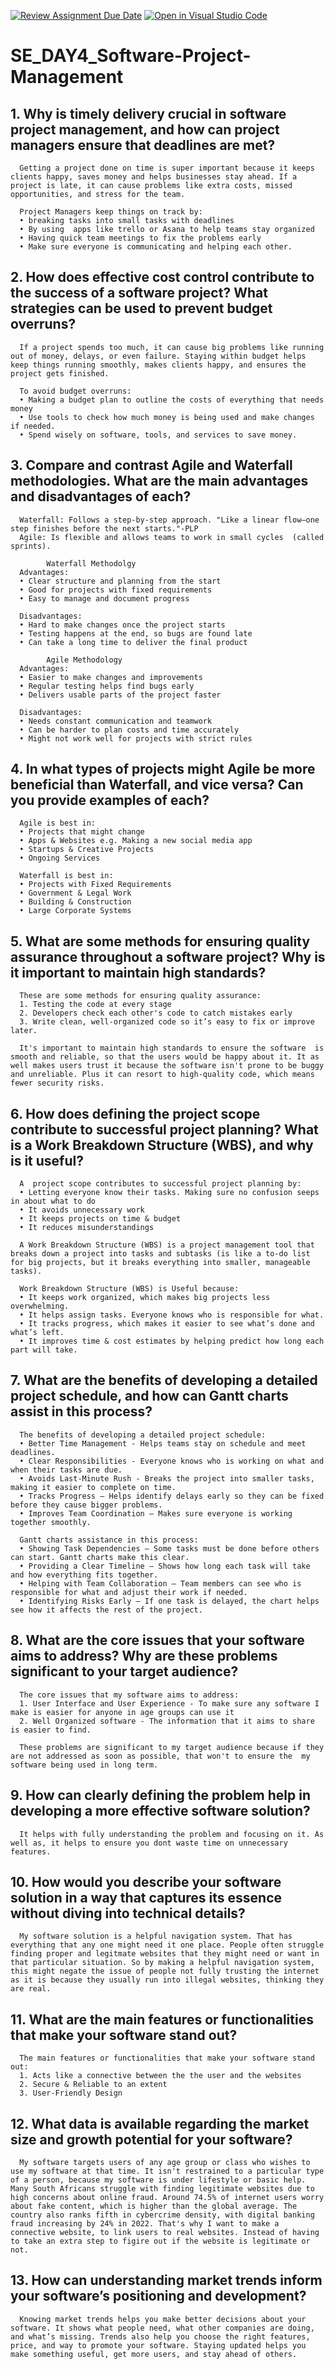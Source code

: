 [![Review Assignment Due Date](https://classroom.github.com/assets/deadline-readme-button-22041afd0340ce965d47ae6ef1cefeee28c7c493a6346c4f15d667ab976d596c.svg)](https://classroom.github.com/a/9pw6JKcu)
[![Open in Visual Studio Code](https://classroom.github.com/assets/open-in-vscode-2e0aaae1b6195c2367325f4f02e2d04e9abb55f0b24a779b69b11b9e10269abc.svg)](https://classroom.github.com/online_ide?assignment_repo_id=18416844&assignment_repo_type=AssignmentRepo)
# SE_DAY4_Software-Project-Management
## 1. Why is timely delivery crucial in software project management, and how can project managers ensure that deadlines are met?

      Getting a project done on time is super important because it keeps clients happy, saves money and helps businesses stay ahead. If a project is late, it can cause problems like extra costs, missed opportunities, and stress for the team. 
      
      Project Managers keep things on track by:
      • breaking tasks into small tasks with deadlines
      • By using  apps like trello or Asana to help teams stay organized
      • Having quick team meetings to fix the problems early
      • Make sure everyone is communicating and helping each other.
      
## 2. How does effective cost control contribute to the success of a software project? What strategies can be used to prevent budget overruns?

      If a project spends too much, it can cause big problems like running out of money, delays, or even failure. Staying within budget helps keep things running smoothly, makes clients happy, and ensures the project gets finished.

      To avoid budget overruns:
      • Making a budget plan to outline the costs of everything that needs money
      • Use tools to check how much money is being used and make changes if needed.
      • Spend wisely on software, tools, and services to save money.

## 3. Compare and contrast Agile and Waterfall methodologies. What are the main advantages and disadvantages of each?

      Waterfall: Follows a step-by-step approach. "Like a linear flow—one step finishes before the next starts."-PLP
      Agile: Is flexible and allows teams to work in small cycles  (called sprints).

            Waterfall Methodolgy
      Advantages:
      • Clear structure and planning from the start
      • Good for projects with fixed requirements
      • Easy to manage and document progress
      
      Disadvantages:
      • Hard to make changes once the project starts
      • Testing happens at the end, so bugs are found late
      • Can take a long time to deliver the final product

            Agile Methodology
      Advantages: 
      • Easier to make changes and improvements
      • Regular testing helps find bugs early
      • Delivers usable parts of the project faster

      Disadvantages:
      • Needs constant communication and teamwork
      • Can be harder to plan costs and time accurately
      • Might not work well for projects with strict rules

## 4. In what types of projects might Agile be more beneficial than Waterfall, and vice versa? Can you provide examples of each?

      Agile is best in:
      • Projects that might change
      • Apps & Websites e.g. Making a new social media app 
      • Startups & Creative Projects
      • Ongoing Services

      Waterfall is best in:
      • Projects with Fixed Requirements 
      • Government & Legal Work
      • Building & Construction 
      • Large Corporate Systems

## 5. What are some methods for ensuring quality assurance throughout a software project? Why is it important to maintain high standards?

      These are some methods for ensuring quality assurance:
      1. Testing the code at every stage
      2. Developers check each other's code to catch mistakes early
      3. Write clean, well-organized code so it’s easy to fix or improve later.

      It's important to maintain high standards to ensure the software  is smooth and reliable, so that the users would be happy about it. It as well makes users trust it because the software isn't prone to be buggy and unreliable. Plus it can resort to high-quality code, which means fewer security risks.
## 6. How does defining the project scope contribute to successful project planning? What is a Work Breakdown Structure (WBS), and why is it useful?

      A  project scope contributes to successful project planning by:
      • Letting everyone know their tasks. Making sure no confusion seeps in about what to do
      • It avoids unnecessary work
      • It keeps projects on time & budget
      • It reduces misunderstandings

      A Work Breakdown Structure (WBS) is a project management tool that breaks down a project into tasks and subtasks (is like a to-do list for big projects, but it breaks everything into smaller, manageable tasks).

      Work Breakdown Structure (WBS) is Useful because:
      • It keeps work organized, which makes big projects less overwhelming.
      • It helps assign tasks. Everyone knows who is responsible for what.
      • It tracks progress, which makes it easier to see what’s done and what’s left.
      • It improves time & cost estimates by helping predict how long each part will take.
      
## 7. What are the benefits of developing a detailed project schedule, and how can Gantt charts assist in this process?

      The benefits of developing a detailed project schedule:
      • Better Time Management - Helps teams stay on schedule and meet deadlines.
      • Clear Responsibilities - Everyone knows who is working on what and when their tasks are due.
      • Avoids Last-Minute Rush - Breaks the project into smaller tasks, making it easier to complete on time.
      • Tracks Progress – Helps identify delays early so they can be fixed before they cause bigger problems.
      • Improves Team Coordination – Makes sure everyone is working together smoothly.

      Gantt charts assistance in this process:
      • Showing Task Dependencies – Some tasks must be done before others can start. Gantt charts make this clear.
      • Providing a Clear Timeline – Shows how long each task will take and how everything fits together.
      • Helping with Team Collaboration – Team members can see who is responsible for what and adjust their work if needed.
      • Identifying Risks Early – If one task is delayed, the chart helps see how it affects the rest of the project.

## 8. What are the core issues that your software aims to address? Why are these problems significant to your target audience?

      The core issues that my software aims to address:
      1. User Interface and User Experience - To make sure any software I make is easier for anyone in age groups can use it
      2. Well Organized software - The information that it aims to share is easier to find. 

      These problems are significant to my target audience because if they are not addressed as soon as possible, that won't to ensure the  my software being used in long term.
## 9. How can clearly defining the problem help in developing a more effective software solution?

      It helps with fully understanding the problem and focusing on it. As well as, it helps to ensure you dont waste time on unnecessary features. 

## 10. How would you describe your software solution in a way that captures its essence without diving into technical details?

      My software solution is a helpful navigation system. That has everything that any one might need it one place. People often struggle finding proper and legitmate websites that they might need or want in that particular situation. So by making a helpful navigation system, this might negate the issue of people not fully trusting the internet as it is because they usually run into illegal websites, thinking they are real.

## 11. What are the main features or functionalities that make your software stand out?

      The main features or functionalities that make your software stand out:
      1. Acts like a connective between the the user and the websites
      2. Secure & Reliable to an extent
      3. User-Friendly Design

## 12. What data is available regarding the market size and growth potential for your software?

      My software targets users of any age group or class who wishes to use my software at that time. It isn't restrained to a particular type of a person, because my software is under lifestyle or basic help. Many South Africans struggle with finding legitimate websites due to high concerns about online fraud. Around 74.5% of internet users worry about fake content, which is higher than the global average. The country also ranks fifth in cybercrime density, with digital banking fraud increasing by 24% in 2022. That's why I want to make a connective website, to link users to real websites. Instead of having to take an extra step to figire out if the website is legitimate or not.

## 13. How can understanding market trends inform your software’s positioning and development?

      Knowing market trends helps you make better decisions about your software. It shows what people need, what other companies are doing, and what’s missing. Trends also help you choose the right features, price, and way to promote your software. Staying updated helps you make something useful, get more users, and stay ahead of others.
